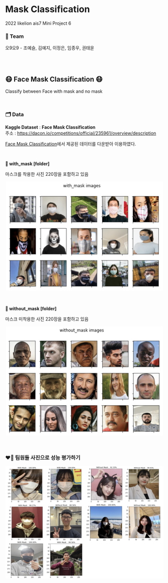 # Mask Classification

2022 likelion ais7 Mini Project 6

### 👫 Team
오9오9 - 조예슬, 김예지, 이정은, 임종우, 권태윤



<br/><br/>

## 😷 Face Mask Classification 😷
Classify between Face with mask and no mask


<br/>
  
### 🗂 Data 

**Kaggle Dataset** : **Face Mask Classification**                    
주소 : <https://dacon.io/competitions/official/235961/overview/description>

[Face Mask Classification](https://www.kaggle.com/datasets/dhruvmak/face-mask-detection)에서 제공된 데이터를 다운받아 이용하였다. 

<br/>

**📁 with_mask [folder]**   

마스크를 착용한 사진 220장을 포함하고 있음  

<p align='center'><img src='../img/with_mask.png' width='500px'></p>  


<br/>

**📁 without_mask [folder]**          

마스크 미착용한 사진 220장을 포함하고 있음   

<p align='center'><img src='../img/without_mask.png' width='500px'></p>  


<br/>


### ❤️‍🔥 팀원들 사진으로 성능 평가하기

<p align='center'>
<img src='../img/team_members.png' width='800px'>
</p>